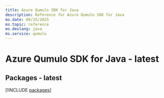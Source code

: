```yaml
---
title: Azure Qumulo SDK for Java
description: Reference for Azure Qumulo SDK for Java
ms.date: 09/25/2025
ms.topic: reference
ms.devlang: java
ms.service: qumulo
---
```

# Azure Qumulo SDK for Java - latest
## Packages - latest
[!INCLUDE [packages](qumulo-index.md)]